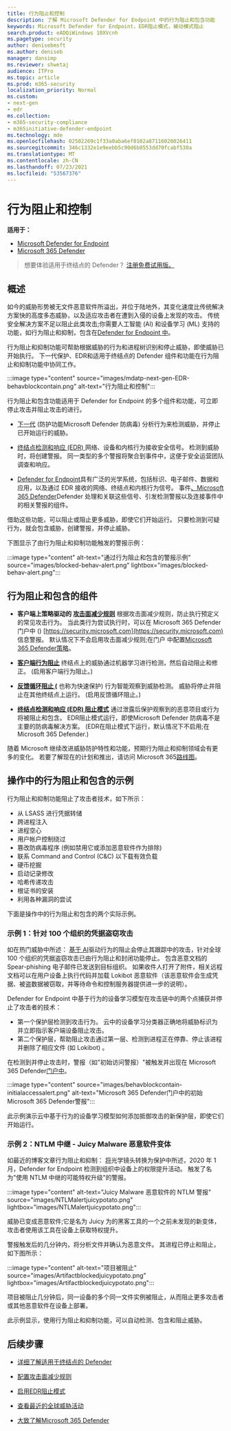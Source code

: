 ```yaml
---
title: 行为阻止和控制
description: 了解 Microsoft Defender for Endpoint 中的行为阻止和包含功能
keywords: Microsoft Defender for Endpoint，EDR阻止模式，被动模式阻止
search.product: eADQiWindows 10XVcnh
ms.pagetype: security
author: denisebmsft
ms.author: deniseb
manager: dansimp
ms.reviewer: shwetaj
audience: ITPro
ms.topic: article
ms.prod: m365-security
localization_priority: Normal
ms.custom:
- next-gen
- edr
ms.collection:
- m365-security-compliance
- m365initiative-defender-endpoint
ms.technology: mde
ms.openlocfilehash: 02502269c1f33a0aba6ef0102a87116020026411
ms.sourcegitcommit: 346c1332e1e9eebb5c90d6b8553dd70fcabf530a
ms.translationtype: MT
ms.contentlocale: zh-CN
ms.lasthandoff: 07/23/2021
ms.locfileid: "53567376"
---
```

# <a name="behavioral-blocking-and-containment"></a>行为阻止和控制

**适用于：**
- [Microsoft Defender for Endpoint](https://go.microsoft.com/fwlink/p/?linkid=2154037)
- [Microsoft 365 Defender](https://go.microsoft.com/fwlink/?linkid=2118804)

>想要体验适用于终结点的 Defender？ [注册免费试用版。](https://www.microsoft.com/microsoft-365/windows/microsoft-defender-atp?ocid=docs-wdatp-assignaccess-abovefoldlink)

## <a name="overview"></a>概述

如今的威胁形势被无文件恶意软件所溢出[](/windows/security/threat-protection/intelligence/fileless-threats)，并位于陆地外，其变化速度比传统解决方案快的高度多态威胁，以及适应攻击者在遭到入侵的设备上发现的攻击。 传统安全解决方案不足以阻止此类攻击;你需要人工智能 (AI) 和设备学习 (ML) 支持的功能，如行为阻止和抑制，包含在[Defender for Endpoint 中](/windows/security)。

行为阻止和抑制功能可帮助根据威胁的行为和进程树识别和停止威胁，即使威胁已开始执行。 下一代保护、EDR和适用于终结点的 Defender 组件和功能在行为阻止和抑制功能中协同工作。

:::image type="content" source="images/mdatp-next-gen-EDR-behavblockcontain.png" alt-text="行为阻止和控制":::

行为阻止和包含功能适用于 Defender for Endpoint 的多个组件和功能，可立即停止攻击并阻止攻击的进行。

- [下一代](microsoft-defender-antivirus-in-windows-10.md) (防护功能Microsoft Defender 防病毒) 分析行为来检测威胁，并停止已开始运行的威胁。

- [终结点检测和响应 (EDR) ](overview-endpoint-detection-response.md)网络、设备和内核行为接收安全信号。 检测到威胁时，将创建警报。 同一类型的多个警报将聚合到事件中，这便于安全运营团队调查和响应。

- [Defender for Endpoint](overview-endpoint-detection-response.md)具有广泛的光学系统，包括标识、电子邮件、数据和应用，以及通过 EDR 接收的网络、终结点和内核行为信号。 事件[、Microsoft 365 Defender](../defender/microsoft-365-defender.md)Defender 处理和关联这些信号、引发检测警报以及连接事件中的相关警报的组件。

借助这些功能，可以阻止或阻止更多威胁，即使它们开始运行。 只要检测到可疑行为，就会包含威胁，创建警报，并停止威胁。

下图显示了由行为阻止和抑制功能触发的警报示例：

:::image type="content" alt-text="通过行为阻止和包含的警报示例" source="images/blocked-behav-alert.png" lightbox="images/blocked-behav-alert.png":::

## <a name="components-of-behavioral-blocking-and-containment"></a>行为阻止和包含的组件

- **客户端上策略驱动的 [攻击面减少规则](attack-surface-reduction.md)** 根据攻击面减少规则，防止执行预定义的常见攻击行为。 当此类行为尝试执行时，可以在 Microsoft 365 Defender门户中 () [https://security.microsoft.com](https://security.microsoft.com) 信息警报。 默认情况下不会启用攻击面减少规则;在门户 中配置[Microsoft 365 Defender策略](microsoft-defender-security-center.md)。

- **[客户端行为阻止](client-behavioral-blocking.md)** 终结点上的威胁通过机器学习进行检测，然后自动阻止和修正。  (启用客户端行为阻止。) 

- **[反馈循环阻止 (](feedback-loop-blocking.md)** 也称为快速保护) 行为智能观察到威胁检测。 威胁将停止并阻止在其他终结点上运行。  (启用反馈循环阻止。) 

- **[终结点检测和响应 (EDR) 阻止模式](edr-in-block-mode.md)** 通过泄露后保护观察到的恶意项目或行为将被阻止和包含。 EDR阻止模式运行，即使Microsoft Defender 防病毒不是主要的防病毒解决方案。  (EDR在阻止模式下运行，默认情况下不启用;在 Microsoft 365 Defender.) 

随着 Microsoft 继续改进威胁防护特性和功能，预期行为阻止和抑制领域会有更多的变化。 若要了解现在的计划和推出，请访问 Microsoft 365[路线图](https://www.microsoft.com/microsoft-365/roadmap)。

## <a name="examples-of-behavioral-blocking-and-containment-in-action"></a>操作中的行为阻止和包含的示例

行为阻止和抑制功能阻止了攻击者技术，如下所示：

- 从 LSASS 进行凭据转储
- 跨进程注入
- 进程空心
- 用户帐户控制绕过
- 篡改防病毒程序 (例如禁用它或添加恶意软件作为排除) 
- 联系 Command and Control (C&C) 以下载有效负载
- 硬币挖掘
- 启动记录修改
- 哈希传递攻击
- 根证书的安装
- 利用各种漏洞的尝试

下面是操作中的行为阻止和包含的两个实际示例。

### <a name="example-1-credential-theft-attack-against-100-organizations"></a>示例 1：针对 100 个组织的凭据盗窃攻击

如在热门威胁中所述： [基于 AI](https://www.microsoft.com/security/blog/2019/10/08/in-hot-pursuit-of-elusive-threats-ai-driven-behavior-based-blocking-stops-attacks-in-their-tracks)驱动行为的阻止会停止其跟踪中的攻击，针对全球 100 个组织的凭据盗窃攻击已由行为阻止和封闭功能停止。 包含恶意文档的 Spear-phishing 电子邮件已发送到目标组织。 如果收件人打开了附件，相关远程文档可以在用户设备上执行代码并加载 Lokibot 恶意软件（该恶意软件会生成凭据、被盗数据被窃取，并等待命令和控制服务器提供进一步的说明）。

Defender for Endpoint 中基于行为的设备学习模型在攻击链中的两个点捕获并停止了攻击者的技术：

- 第一个保护层检测到攻击行为。 云中的设备学习分类器正确地将威胁标识为 并立即指示客户端设备阻止攻击。
- 第二个保护层，帮助阻止攻击通过第一层、检测到进程正在停靠、停止该进程并删除了相应文件 (如 Lokibot) 。

在检测到并停止攻击时，警报（如"初始访问警报）"被触发并出现在 Microsoft 365 Defender[门户中](microsoft-defender-security-center.md)。

:::image type="content" source="images/behavblockcontain-initialaccessalert.png" alt-text="Microsoft 365 Defender门户中的初始Microsoft 365 Defender警报":::

此示例演示云中基于行为的设备学习模型如何添加抵御攻击的新保护层，即使它们开始运行。

### <a name="example-2-ntlm-relay---juicy-potato-malware-variant"></a>示例 2：NTLM 中继 - Juicy Malware 恶意软件变体

如最近的博客文章行为阻止和抑制： [将](https://www.microsoft.com/security/blog/2020/03/09/behavioral-blocking-and-containment-transforming-optics-into-protection)光学镜头转换为保护中所述，2020 年 1 月，Defender for Endpoint 检测到组织中设备上的权限提升活动。 触发了名为"使用 NTLM 中继的可能特权升级"的警报。

:::image type="content" alt-text="Juicy Malware 恶意软件的 NTLM 警报" source="images/NTLMalertjuicypotato.png" lightbox="images/NTLMalertjuicypotato.png":::

威胁已变成恶意软件;它是名为 Juicy 为的黑客工具的一个之前未发现的新变体，攻击者使用该工具在设备上获取特权提升。

警报触发后的几分钟内，将分析文件并确认为恶意文件。 其进程已停止和阻止，如下图所示：

:::image type="content" alt-text="项目被阻止" source="images/Artifactblockedjuicypotato.png" lightbox="images/Artifactblockedjuicypotato.png":::

项目被阻止几分钟后，同一设备的多个同一文件实例被阻止，从而阻止更多攻击者或其他恶意软件在设备上部署。

此示例显示，使用行为阻止和抑制功能，可以自动检测、包含和阻止威胁。

## <a name="next-steps"></a>后续步骤

- [详细了解适用于终结点的 Defender](overview-endpoint-detection-response.md)

- [配置攻击面减少规则](attack-surface-reduction.md)

- [启用EDR阻止模式](edr-in-block-mode.md)

- [查看最近的全球威胁活动](https://www.microsoft.com/wdsi/threats)

- [大致了解Microsoft 365 Defender](../defender/microsoft-365-defender.md)
